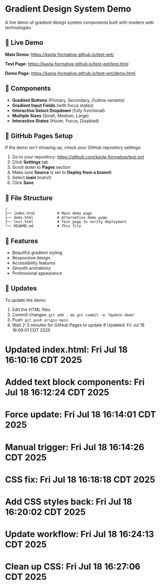 # Gradient Design System Demo

A live demo of gradient design system components built with modern web technologies.

## 🚀 Live Demo

**Main Demo:** https://kayla-formative.github.io/test-ext/

**Test Page:** https://kayla-formative.github.io/test-ext/test.html

**Demo Page:** https://kayla-formative.github.io/test-ext/demo.html

## 🎨 Components

- **Gradient Buttons** (Primary, Secondary, Outline variants)
- **Gradient Input Fields** (with focus states)
- **Interactive Select Dropdown** (fully functional)
- **Multiple Sizes** (Small, Medium, Large)
- **Interactive States** (Hover, Focus, Disabled)

## 🔧 GitHub Pages Setup

If the demo isn't showing up, check your GitHub repository settings:

1. Go to your repository: https://github.com/kayla-formative/test-ext
2. Click **Settings** tab
3. Scroll down to **Pages** section
4. Make sure **Source** is set to **Deploy from a branch**
5. Select **main** branch
6. Click **Save**

## 📁 File Structure

```
/
├── index.html          # Main demo page
├── demo.html           # Alternative demo page
├── test.html           # Test page to verify deployment
└── README.md           # This file
```

## 🎯 Features

- Beautiful gradient styling
- Responsive design
- Accessibility features
- Smooth animations
- Professional appearance

## 🔄 Updates

To update the demo:
1. Edit the HTML files
2. Commit changes: `git add . && git commit -m "Update demo"`
3. Push: `git push origin main`
4. Wait 2-3 minutes for GitHub Pages to update # Updated: Fri Jul 18 16:09:01 CDT 2025
# Updated index.html: Fri Jul 18 16:10:16 CDT 2025
# Added text block components: Fri Jul 18 16:12:24 CDT 2025
# Force update: Fri Jul 18 16:14:01 CDT 2025
# Manual trigger: Fri Jul 18 16:14:26 CDT 2025
# CSS fix: Fri Jul 18 16:18:18 CDT 2025
# Add CSS styles back: Fri Jul 18 16:20:02 CDT 2025
# Update workflow: Fri Jul 18 16:24:13 CDT 2025
# Clean up CSS: Fri Jul 18 16:27:06 CDT 2025
